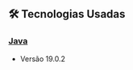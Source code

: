 ## :hammer_and_wrench: Tecnologias Usadas
### [Java](https://www.java.com/pt-BR/)
*   Versão 19.0.2
